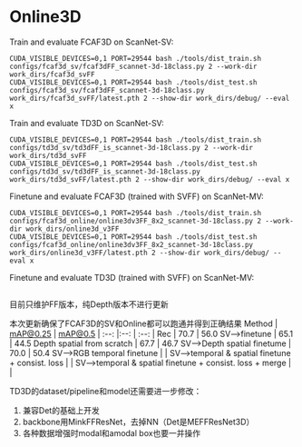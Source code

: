 # Online3D

Train and evaluate FCAF3D on ScanNet-SV:
```
CUDA_VISIBLE_DEVICES=0,1 PORT=29544 bash ./tools/dist_train.sh configs/fcaf3d_sv/fcaf3dFF_scannet-3d-18class.py 2 --work-dir work_dirs/fcaf3d_svFF
CUDA_VISIBLE_DEVICES=0,1 PORT=29544 bash ./tools/dist_test.sh configs/fcaf3d_sv/fcaf3dFF_scannet-3d-18class.py work_dirs/fcaf3d_svFF/latest.pth 2 --show-dir work_dirs/debug/ --eval x
```

Train and evaluate TD3D on ScanNet-SV:
```
CUDA_VISIBLE_DEVICES=0,1 PORT=29544 bash ./tools/dist_train.sh configs/td3d_sv/td3dFF_is_scannet-3d-18class.py 2 --work-dir work_dirs/td3d_svFF
CUDA_VISIBLE_DEVICES=0,1 PORT=29544 bash ./tools/dist_test.sh configs/td3d_sv/td3dFF_is_scannet-3d-18class.py work_dirs/td3d_svFF/latest.pth 2 --show-dir work_dirs/debug/ --eval x
```

Finetune and evaluate FCAF3D (trained with SVFF) on ScanNet-MV:
```
CUDA_VISIBLE_DEVICES=0,1 PORT=29544 bash ./tools/dist_train.sh configs/fcaf3d_online/online3dv3FF_8x2_scannet-3d-18class.py 2 --work-dir work_dirs/online3d_v3FF
CUDA_VISIBLE_DEVICES=0,1 PORT=29544 bash ./tools/dist_test.sh configs/fcaf3d_online/online3dv3FF_8x2_scannet-3d-18class.py work_dirs/online3d_v3FF/latest.pth 2 --show-dir work_dirs/debug/ --eval x
```

Finetune and evaluate TD3D (trained with SVFF) on ScanNet-MV:
```
```


目前只维护FF版本，纯Depth版本不进行更新

本次更新确保了FCAF3D的SV和Online都可以跑通并得到正确结果
Method | mAP@0.25 | mAP@0.5 |
:--: |:--: | :--: |
Rec | 70.7 | 56.0
SV-->finetune | 65.1 | 44.5
Depth spatial from scratch | 67.7 | 46.7
SV-->Depth spatial finetume | 70.0 | 50.4
SV-->RGB temporal finetune | |
SV-->temporal & spatial finetune + consist. loss | | 
SV-->temporal & spatial finetune + consist. loss + merge | |

TD3D的dataset/pipeline和model还需要进一步修改：
1. 兼容Det的基础上开发
2. backbone用MinkFFResNet，去掉NN（Det是MEFFResNet3D）
3. 各种数据增强时modal和amodal box也要一并操作